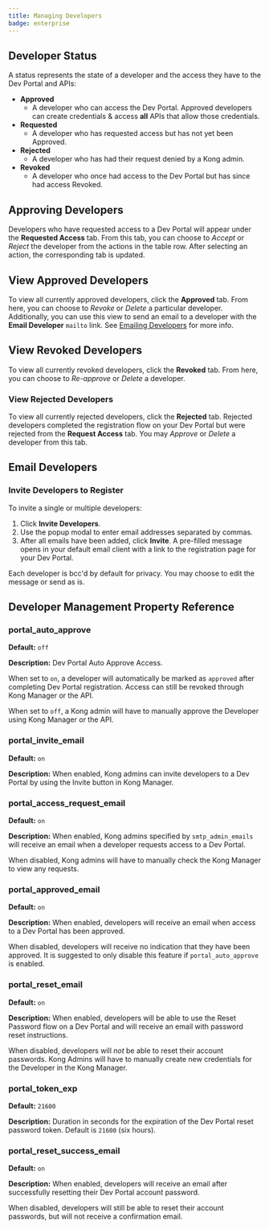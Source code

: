 ```yaml
---
title: Managing Developers
badge: enterprise
---
```


## Developer Status

A status represents the state of a developer and the access they have to the Dev
 Portal and APIs:

* **Approved**
  * A developer who can access the Dev Portal. Approved developers can create
  credentials &amp; access **all** APIs that allow those credentials.
* **Requested**
  * A developer who has requested access but has not yet been Approved.
* **Rejected**
  * A developer who has had their request denied by a Kong admin.
* **Revoked**
  * A developer who once had access to the Dev Portal but has since had access
  Revoked.

## Approving Developers

Developers who have requested access to a Dev Portal will appear under the
**Requested Access** tab. From this tab, you can choose to *Accept* or *Reject*
the developer from the actions in the table row. After selecting an action, the
corresponding tab is updated.

## View Approved Developers

To view all currently approved developers, click the **Approved** tab. From here, you can choose to *Revoke* or *Delete* a particular developer. Additionally, you can use this view to send an email to a developer with the **Email Developer** `mailto` link. See [Emailing Developers](#emailing-developers) for more info.

## View Revoked Developers

To view all currently revoked developers, click the **Revoked** tab. From here, you can choose to *Re-approve* or *Delete* a developer.

### View Rejected Developers

To view all currently rejected developers, click the **Rejected** tab. Rejected developers completed the registration flow on your Dev Portal but were rejected from the **Request Access** tab. You may *Approve* or *Delete* a developer from this tab.

## Email Developers

### Invite Developers to Register

To invite a single or multiple developers:

1. Click **Invite Developers**.
2. Use the popup modal to enter email addresses separated by commas.
3. After all emails have been added, click **Invite**. A pre-filled message
opens in your default email client with a link to the registration page for
your Dev Portal.

Each developer is bcc'd by default for privacy. You may choose to edit the message or send as is.

## Developer Management Property Reference

<!--vale off-->

### portal_auto_approve

**Default:** `off`

**Description:**
Dev Portal Auto Approve Access.

When set to `on`, a developer will automatically be marked as `approved` after
completing Dev Portal registration. Access can still be revoked through
Kong Manager or the API.

When set to `off`, a Kong admin will have to manually approve the Developer
using Kong Manager or the API.

### portal_invite_email

**Default:** `on`

**Description:**
When enabled, Kong admins can invite developers to a Dev Portal by using
the Invite button in Kong Manager.

### portal_access_request_email

**Default:** `on`

**Description:**
When enabled, Kong admins specified by `smtp_admin_emails` will receive an email
when a developer requests access to a Dev Portal.

When disabled, Kong admins will have to manually check the Kong Manager to view
any requests.

### portal_approved_email

**Default:** `on`

**Description:**
When enabled, developers will receive an email when access to a Dev Portal has
been approved.

When disabled, developers will receive no indication that they have been
approved. It is suggested to only disable this feature if `portal_auto_approve`
is enabled.

### portal_reset_email

**Default:** `on`

**Description:**
When enabled, developers will be able to use the Reset Password flow on a Dev
Portal and will receive an email with password reset instructions.

When disabled, developers will *not* be able to reset their account passwords.
Kong Admins will have to manually create new credentials for the Developer in
the Kong Manager.

### portal_token_exp

**Default:** `21600`

**Description:**
Duration in seconds for the expiration of the Dev Portal reset password token.
Default is `21600` (six hours).

### portal_reset_success_email

**Default:** `on`

**Description:**
When enabled, developers will receive an email after successfully resetting
their Dev Portal account password.

When disabled, developers will still be able to reset their account passwords,
but will not receive a confirmation email.
